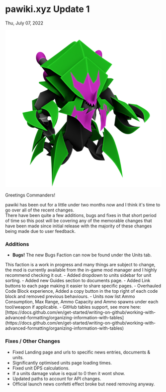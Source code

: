 # pawiki.xyz Update 1
Thu, July 07, 2022

<img src="/resources/img/commanders/img_bug_commander.png">
<br>

Greetings Commanders!

pawiki has been out for a little under two months now and I think it's time to go over all of the recent changes.<br>
There have been quite a few additions, bugs and fixes in that short period of time so this post will be covering any of the memorable changes that have been made since initial release with the majority of these changes being made due to user feedback.

### Additions

- <b>Bugs!</b> The new Bugs Faction can now be found under the Units tab.<br>
<span class="text-secondary">
This faction is a work in progress and many things are subject to change, the mod is currently available from the in-game mod manager and I highly recommend checking it out.
</span>
- Added dropdown to units sidebar for unit sorting.
- Added new Guides section to documents page.
- Added Link buttons to each page making it easier to share specific pages.
- Overhauled Code Block experience, Added a copy button in the top right of each code block and removed previous behaviours.
- Units now list Ammo Consumption, Max Range, Ammo Capacity and Ammo spawns under each tool/weapon if applicable.
- GitHub tables support, see more here:
[https://docs.github.com/en/get-started/writing-on-github/working-with-advanced-formatting/organizing-information-with-tables](https://docs.github.com/en/get-started/writing-on-github/working-with-advanced-formatting/organizing-information-with-tables)

### Fixes / Other Changes

- Fixed Landing page and urls to specific news entries, documents & units.
- Significantly optimised units page loading times.
- Fixed unit DPS calculations.
- If a units damage value is equal to 0 then it wont show.
- Updated paths to account for API changes.
- Official launch news confetti effect broke but need removing anyway.